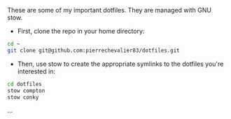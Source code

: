 These are some of my important dotfiles.
They are managed with GNU stow.

* First, clone the repo in your home directory:

```bash
cd ~
git clone git@github.com:pierrechevalier83/dotfiles.git
```
* Then, use stow to create the appropriate symlinks to the dotfiles you're
interested in:

```bash
cd dotfiles
stow compton
stow conky
```

...
